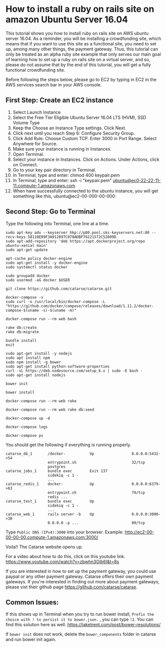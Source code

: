 # How to install a ruby on rails site on amazon Ubuntu Server 16.04

This tutorial shows you how to install ruby on rails site on AWS ubuntu server 16.04. As a reminder, you will be installing a crowdfunding site, which means that if you want to use this site as a functional site, you need to set up, among many other things, the payment gateway. Thus, this tutorial can only be treated as an alpha ruby site example that only serves our main goal of learning how to set up a ruby on rails site on a virtual server, and so, please do not assume that by the end of this tutorial, you will get a fully functional crowdfunding site. 

Before following the steps below, please go to EC2 by typing in EC2 in the AWS services search bar in your AWS console.

## First Step: Create an EC2 instance

1. Select Launch Instance
2. Select the Free Tier Eligible Ubuntu Server 16.04 LTS (HVM), SSD Volume Type
3. Keep the Choose an Instance Type settings. Click Next.
4. Click next until you reach Step 6: Configure Security Group.
5. Click Add Rule. Choose Custom TCP. Enter 3000 in Port Range. Select Anywhere for Source.
6. Make sure your instance is running in Instances.
7. Open Terminal.
8. Select your instance in Instances. Click on Actions. Under Actions, click on Connect.
9. Go to your key pair directory in Terminal.
10. In Terminal, type and enter: chmod 400 keypair.pem
11. In Terminal, type and enter: ssh -i "keypair.pem" ubuntu@ec0-22-22-11-11.compute-1.amazonaws.com
12. When have successfully connected to the ubuntu instance, you will get something like this, ubuntu@ec2-00-000-00-000:

## Second Step: Go to Terminal

Type the following into Terminal, one line at a time.

```unix
sudo apt-key adv --keyserver hkp://p80.pool.sks-keyservers.net:80 --recv-keys 58118E89F3A912897C070ADBF76221572C52609D
sudo apt-add-repository 'deb https://apt.dockerproject.org/repo ubuntu-xenial main'
sudo apt-get update

apt-cache policy docker-engine
sudo apt-get install -y docker-engine
sudo systemctl status docker

sudo groupadd docker
sudo usermod -aG docker $USER

git clone https://github.com/catarse/catarse.git

docker-compose -v
sudo curl -o /usr/local/bin/docker-compose -L "https://github.com/docker/compose/releases/download/1.11.2/docker-compose-$(uname -s)-$(uname -m)"

docker-compose run --rm web bash

rake db:create
rake db:migrate

bundle install
exit

sudo apt-get install -y nodejs
sudo apt install npm
sudo npm install -g bower
sudo apt-get install python-software-properties
curl -sL https://deb.nodesource.com/setup_6.x | sudo -E bash -
sudo apt-get install nodejs

bower init

bower install

docker-compose run --rm web rake

docker-compose run --rm web rake db:seed

docker-compose up -d

docker-compose logs

docker-compose ps
```

You should get the following if everything is running properly.
```
catarse_db_1       /docker-           Up                 0.0.0.0:5432->54 
                   entrypoint.sh                         32/tcp           
                   postgres                                               
catarse_jobs_1     bundle exec        Exit 137                            
                   sidekiq -c 1 -                                         
                   ...                                                    
catarse_redis_1    docker-            Up                 0.0.0.0:6379->63 
                   entrypoint.sh                         79/tcp           
                   redis ...                                              
catarse_test_1     bundle exec        Up                                  
                   sidekiq -c 1 -                                         
                   ...                                                    
catarse_web_1      rails server -b    Up                 0.0.0.0:3000->30 
                   0.0.0.0 -p ...                        00/tcp   
```
Type ```Public DNS (IPv4):3000``` into your browser. Example: http://ec2-00-00-00-00.compute-1.amazonaws.com:3000/

Voila!! The Catarse website opens up.

For a video about how to do this, click on this youtube link. https://www.youtube.com/watch?v=zbwhn3GIb6I&t=8s

If you are interested in how to set up the payment gateway, you could use paypal or any other payment gateway. Catarse offers their own payment gateways. If you're interested in finding out more about payment gateways, please vist their github page https://github.com/catarse/catarse.  

## Common Issues:

If this shows up in Terminal when you try to run bower install,
```Prefix the choice with ! to persist it to bower.json.```
, you can type ```!2```.
You can find this solution here as well. https://jaketrent.com/post/bower-resolutions/

If ```bower init``` does not work, delete the ```bower_components``` folder in catarse and run bower init again.





